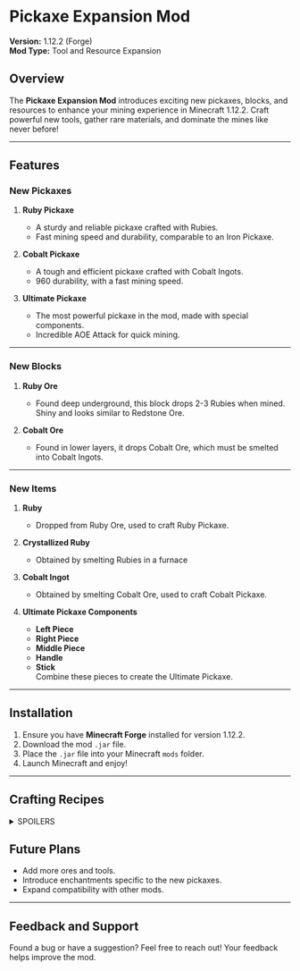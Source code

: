 # Pickaxe Expansion Mod

**Version:** 1.12.2 (Forge)  
**Mod Type:** Tool and Resource Expansion

## Overview
The **Pickaxe Expansion Mod** introduces exciting new pickaxes, blocks, and resources to enhance your mining experience in Minecraft 1.12.2. Craft powerful new tools, gather rare materials, and dominate the mines like never before!

---

## Features

### New Pickaxes
1. **Ruby Pickaxe**  
   - A sturdy and reliable pickaxe crafted with Rubies.
   - Fast mining speed and durability, comparable to an Iron Pickaxe.

2. **Cobalt Pickaxe**  
   - A tough and efficient pickaxe crafted with Cobalt Ingots.
   - 960 durability, with a fast mining speed.

3. **Ultimate Pickaxe**  
   - The most powerful pickaxe in the mod, made with special components.
   - Incredible AOE Attack for quick mining.

---

### New Blocks
1. **Ruby Ore**  
   - Found deep underground, this block drops 2-3 Rubies when mined. Shiny and looks similar to Redstone Ore.

2. **Cobalt Ore**  
   - Found in lower layers, it drops Cobalt Ore, which must be smelted into Cobalt Ingots.

---

### New Items
1. **Ruby**  
   - Dropped from Ruby Ore, used to craft Ruby Pickaxe.

2. **Crystallized Ruby**
   - Obtained by smelting Rubies in a furnace

3. **Cobalt Ingot**  
   - Obtained by smelting Cobalt Ore, used to craft Cobalt Pickaxe.

4. **Ultimate Pickaxe Components**  
   - **Left Piece**  
   - **Right Piece**  
   - **Middle Piece**  
   - **Handle**  
   - **Stick**  
   Combine these pieces to create the Ultimate Pickaxe.

---

## Installation
1. Ensure you have **Minecraft Forge** installed for version 1.12.2.
2. Download the mod `.jar` file.
3. Place the `.jar` file into your Minecraft `mods` folder.
4. Launch Minecraft and enjoy!

---

## Crafting Recipes
<details>
   <summary>SPOILERS</summary>

      ### Ruby Pickaxe
      Standard pickaxe recipe using Ruby Gems.
      
      ### Cobalt Pickaxe
      Standard pickaxe recipe using Cobalt Ingots.
      
      ### Ultimate Pickaxe
      Requires assembling:
      - **Left Piece + Middle Piece + Right Piece** to form the pickaxe head.
     - **Handle + Stick** for the pickaxe base.
     - Combine the assembled head and base to craft the Ultimate Pickaxe.
</details>

## Future Plans
- Add more ores and tools.
- Introduce enchantments specific to the new pickaxes.
- Expand compatibility with other mods.

---

## Feedback and Support
Found a bug or have a suggestion? Feel free to reach out! Your feedback helps improve the mod.